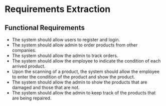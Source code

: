 # Requirements Extraction

## Functional Requirements
- The system should allow users to register and login.
- The system should allow admin to order products from other companies.
- The system should allow the admin to track orders.
- The system should allow the employee to indicate the condition of each arrived product.
- Upon the scanning of a product, the system should allow the employee to enter the condition of the product and show the product.
- The system should allow the admin to show the products that are damaged and those that are not.
- The system should allow the admin to keep track of the products that are being repaired.